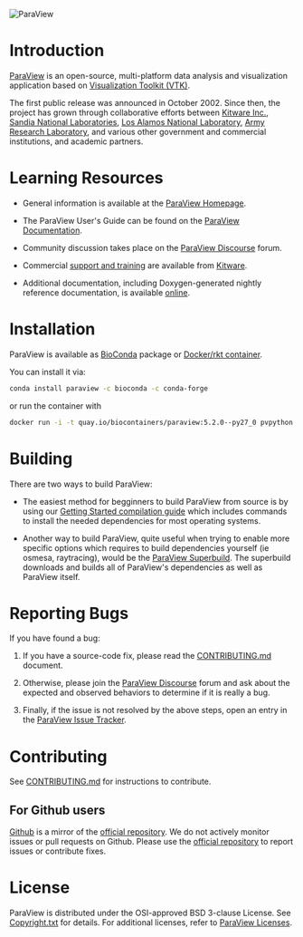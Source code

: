 ![ParaView](Utilities/Doxygen/images/paraview-logo-small.png)

Introduction
============
[ParaView][] is an open-source, multi-platform data analysis and
visualization application based on
[Visualization Toolkit (VTK)][VTK].

The first public release was announced in October 2002. Since then, the project
has grown through collaborative efforts between [Kitware Inc.][Kitware],
[Sandia National Laboratories][Sandia],
[Los Alamos National Laboratory][LANL],
[Army Research Laboratory][ARL], and various other
government and commercial institutions, and academic partners.

[ParaView]: https://www.paraview.org
[VTK]: https://www.vtk.org
[Kitware]: https://www.kitware.com
[Sandia]: https://www.sandia.gov/
[LANL]: https://www.lanl.gov/
[ARL]: https://www.arl.army.mil/

Learning Resources
==================

* General information is available at the [ParaView Homepage][].

* The ParaView User's Guide can be found on the [ParaView Documentation][Guide].

* Community discussion takes place on the [ParaView Discourse][] forum.

* Commercial [support and training][Kitware Support]
  are available from [Kitware][].

* Additional documentation, including Doxygen-generated nightly
  reference documentation, is available [online][Resources].

[ParaView Homepage]: https://www.paraview.org
[Resources]: https://www.paraview.org/resources/
[ParaView Discourse]: https://discourse.paraview.org/
[Kitware]: https://www.kitware.com/
[Kitware Support]: https://www.kitware.com/support/
[Guide]: https://docs.paraview.org/en/latest/


Installation
============

ParaView is available as [BioConda](https://bioconda.github.io) package or [Docker/rkt container](https://quay.io/repository/biocontainers/paraview).

You can install it via:

```bash
conda install paraview -c bioconda -c conda-forge
```
or run the container with
```bash
docker run -i -t quay.io/biocontainers/paraview:5.2.0--py27_0 pvpython --version
```


Building
========

There are two ways to build ParaView:

* The easiest method for begginners to build ParaView from source is
by using our [Getting Started compilation guide][build] which includes
commands to install the needed dependencies for most operating systems.

* Another way to build ParaView, quite useful when trying to enable more specific
options which requires to build dependencies yourself (ie osmesa, raytracing),
would be the [ParaView Superbuild][sbrepo]. The superbuild downloads and builds all
of ParaView's dependencies as well as ParaView itself.

[sbrepo]: https://gitlab.kitware.com/paraview/paraview-superbuild
[build]: Documentation/dev/build.md

Reporting Bugs
==============

If you have found a bug:

1. If you have a source-code fix, please read the [CONTRIBUTING.md][] document.

2. Otherwise, please join the [ParaView Discourse][] forum and ask about
   the expected and observed behaviors to determine if it is really a bug.

3. Finally, if the issue is not resolved by the above steps, open
   an entry in the [ParaView Issue Tracker][].

[ParaView Issue Tracker]: https://gitlab.kitware.com/paraview/paraview/-/issues

Contributing
============

See [CONTRIBUTING.md][] for instructions to contribute.

For Github users
----------------

[Github][] is a mirror of the [official repository][repo]. We do not actively monitor issues or
pull requests on Github. Please use the [official repository][repo] to report issues or contribute
fixes.

[Github]: https://github.com/Kitware/ParaView
[repo]: https://gitlab.kitware.com/paraview/paraview
[CONTRIBUTING.md]: CONTRIBUTING.md

License
=======

ParaView is distributed under the OSI-approved BSD 3-clause License.
See [Copyright.txt][] for details. For additional licenses, refer to
[ParaView Licenses][].

[Copyright.txt]: Copyright.txt
[ParaView Licenses]: https://www.paraview.org/license/
